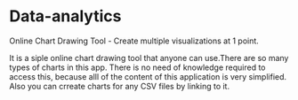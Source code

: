 # Data-analytics
Online Chart Drawing Tool - Create multiple visualizations at 1 point.

It is a siple online chart drawing tool that anyone can use.There are so many types of charts in this app. There is no need of knowledge required to access this, because alll of the content of this application is very simplified. Also you can crreate charts for any CSV files by linking to it.
